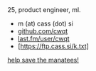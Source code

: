 ## [](/)

25, product engineer, ml.

- m (at) cass (dot) si
- [github.com/cwqt](https://github.com/cwqt)
- [last.fm/user/cwqt](https://www.last.fm/user/cwqt)
- [https://ftp.cass.si/k.txt]

[help save the manatees!](https://www.savethemanatee.org/how-to-help/support-manatee-protection/)
